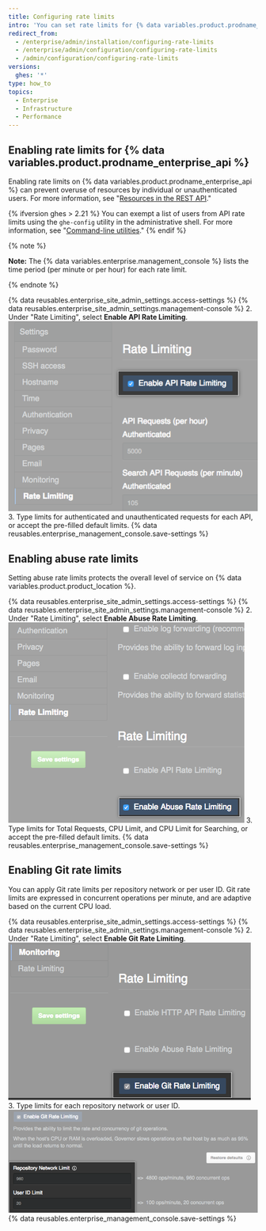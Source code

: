 ```yaml
---
title: Configuring rate limits
intro: 'You can set rate limits for {% data variables.product.prodname_ghe_server %} using the {% data variables.enterprise.management_console %}.'
redirect_from:
  - /enterprise/admin/installation/configuring-rate-limits
  - /enterprise/admin/configuration/configuring-rate-limits
  - /admin/configuration/configuring-rate-limits
versions:
  ghes: '*'
type: how_to
topics:
  - Enterprise
  - Infrastructure
  - Performance
---
```

## Enabling rate limits for {% data variables.product.prodname_enterprise_api %}

Enabling rate limits on {% data variables.product.prodname_enterprise_api %} can prevent overuse of resources by individual or unauthenticated users. For more information, see "[Resources in the REST API](/rest/overview/resources-in-the-rest-api#rate-limiting)."

{% ifversion ghes > 2.21 %}
You can exempt a list of users from API rate limits using the `ghe-config` utility in the administrative shell. For more information, see "[Command-line utilities](/enterprise/admin/configuration/command-line-utilities#ghe-config)."
{% endif %}

{% note %}

**Note:** The {% data variables.enterprise.management_console %} lists the time period (per minute or per hour) for each rate limit.

{% endnote %}

{% data reusables.enterprise_site_admin_settings.access-settings %}
{% data reusables.enterprise_site_admin_settings.management-console %}
2. Under "Rate Limiting", select **Enable API Rate Limiting**.
![Checkbox for enabling API rate limiting](/assets/images/enterprise/management-console/api-rate-limits-checkbox.png)
3. Type limits for authenticated and unauthenticated requests for each API, or accept the pre-filled default limits.
{% data reusables.enterprise_management_console.save-settings %}

## Enabling abuse rate limits

Setting abuse rate limits protects the overall level of service on {% data variables.product.product_location %}.

{% data reusables.enterprise_site_admin_settings.access-settings %}
{% data reusables.enterprise_site_admin_settings.management-console %}
2. Under "Rate Limiting", select **Enable Abuse Rate Limiting**.
  ![Checkbox for enabling abuse rate limiting](/assets/images/enterprise/management-console/abuse-rate-limits-checkbox.png)
3. Type limits for Total Requests, CPU Limit, and CPU Limit for Searching, or accept the pre-filled default limits.
{% data reusables.enterprise_management_console.save-settings %}

## Enabling Git rate limits

You can apply Git rate limits per repository network or per user ID. Git rate limits are expressed in concurrent operations per minute, and are adaptive based on the current CPU load.

{% data reusables.enterprise_site_admin_settings.access-settings %}
{% data reusables.enterprise_site_admin_settings.management-console %}
2. Under "Rate Limiting", select **Enable Git Rate Limiting**.
![Checkbox for enabling Git rate limiting](/assets/images/enterprise/management-console/git-rate-limits-checkbox.png)
3. Type limits for each repository network or user ID.
  ![Fields for repository network and user ID limits](/assets/images/enterprise/management-console/example-git-rate-limits.png)
{% data reusables.enterprise_management_console.save-settings %}
